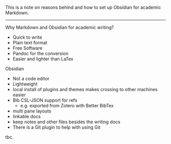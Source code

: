 This is a note on reasons behind and how to set up Obsidian for academic Markdown.

---

Why Markdown and Obsidian for academic writing?

- Quick to write
- Plain text format
- Free Software
- Pandoc for the conversion
- Easier and lighter than LaTex

Obsidian

- Not a code editor
- Lightweight
- local install of plugins and themes makes crossing to other machines easier
- Bib CSL-JSON support for refs
  - e.g. exported from Zotero with Better BibTex
- multi pane layouts
- linkable docs
- keep notes and other files besides the writing docs
- There is a Git plugin to help with using Git


tbc.